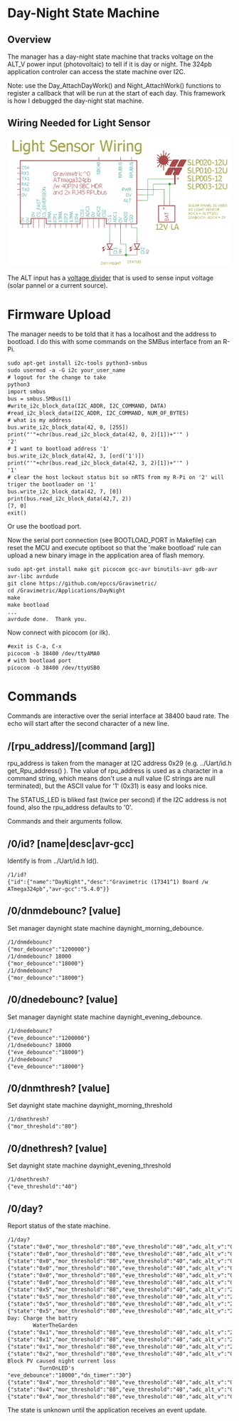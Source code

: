 # Day-Night State Machine

## Overview

The manager has a day-night state machine that tracks voltage on the ALT_V power input (photovoltaic) to tell if it is day or night. The 324pb application controler can access the state machine over I2C.

Note: use the Day_AttachDayWork() and Night_AttachWork() functions to register a callback that will be run at the start of each day. This framework is how I debugged the day-night stat machine.


## Wiring Needed for Light Sensor

![Wiring](./Setup/LightSensorWiring.png)

The ALT input has a [voltage divider] that is used to sense input voltage (solar pannel or a current source).

[voltage divider]: https://en.wikipedia.org/wiki/Voltage_divider


# Firmware Upload

The manager needs to be told that it has a localhost and the address to bootload. I do this with some commands on the SMBus interface from an R-Pi.

``` 
sudo apt-get install i2c-tools python3-smbus
sudo usermod -a -G i2c your_user_name
# logout for the change to take
python3
import smbus
bus = smbus.SMBus(1)
#write_i2c_block_data(I2C_ADDR, I2C_COMMAND, DATA)
#read_i2c_block_data(I2C_ADDR, I2C_COMMAND, NUM_OF_BYTES)
# what is my address
bus.write_i2c_block_data(42, 0, [255])
print("'"+chr(bus.read_i2c_block_data(42, 0, 2)[1])+"'" )
'2'
# I want to bootload address '1'
bus.write_i2c_block_data(42, 3, [ord('1')])
print("'"+chr(bus.read_i2c_block_data(42, 3, 2)[1])+"'" )
'1'
# clear the host lockout status bit so nRTS from my R-Pi on '2' will triger the bootloader on '1'
bus.write_i2c_block_data(42, 7, [0])
print(bus.read_i2c_block_data(42,7, 2))
[7, 0]
exit()
```

Or use the bootload port.

Now the serial port connection (see BOOTLOAD_PORT in Makefile) can reset the MCU and execute optiboot so that the 'make bootload' rule can upload a new binary image in the application area of flash memory.

``` 
sudo apt-get install make git picocom gcc-avr binutils-avr gdb-avr avr-libc avrdude
git clone https://github.com/epccs/Gravimetric/
cd /Gravimetric/Applications/DayNight
make
make bootload
...
avrdude done.  Thank you.
``` 

Now connect with picocom (or ilk).


``` 
#exit is C-a, C-x
picocom -b 38400 /dev/ttyAMA0
# with bootload port
picocom -b 38400 /dev/ttyUSB0
``` 

# Commands

Commands are interactive over the serial interface at 38400 baud rate. The echo will start after the second character of a new line. 

## /\[rpu_address\]/\[command \[arg\]\]

rpu_address is taken from the manager at I2C address 0x29 (e.g. ../Uart/id.h get_Rpu_address() ). The value of rpu_address is used as a character in a command string, which means don't use a null value (C strings are null terminated), but the ASCII value for '1' (0x31) is easy and looks nice.

The STATUS_LED is bliked fast (twice per second) if the I2C address is not found, also the rpu_address defaults to '0'. 

Commands and their arguments follow.


## /0/id? \[name|desc|avr-gcc\]

Identify is from ../Uart/id.h Id().

``` 
/1/id?
{"id":{"name":"DayNight","desc":"Gravimetric (17341^1) Board /w ATmega324pb","avr-gcc":"5.4.0"}}
```


## /0/dnmdebounc? [value]

Set manager daynight state machine daynight_morning_debounce.

```
/1/dnmdebounc?
{"mor_debounce":"1200000"}
/1/dnmdebounc? 18000
{"mor_debounce":"18000"}
/1/dnmdebounc?
{"mor_debounce":"18000"}
```


## /0/dnedebounc? [value]

Set manager daynight state machine daynight_evening_debounce.

```
/1/dnedebounc?
{"eve_debounce":"1200000"}
/1/dnedebounc? 18000
{"eve_debounce":"18000"}
/1/dnedebounc?
{"eve_debounce":"18000"}
```


## /0/dnmthresh? [value]

Set daynight state machine daynight_morning_threshold

```
/1/dnmthresh?
{"mor_threshold":"80"}
```


## /0/dnethresh? [value]

Set daynight state machine daynight_evening_threshold

```
/1/dnethresh?
{"eve_threshold":"40"}
```


## /0/day?

Report status of the state machine.

``` 
/1/day?
{"state":"0x0","mor_threshold":"80","eve_threshold":"40","adc_alt_v":"0","mor_debounce":"18000","eve_debounce":"18000","dn_timer":"21638728"}
{"state":"0x0","mor_threshold":"80","eve_threshold":"40","adc_alt_v":"0","mor_debounce":"18000","eve_debounce":"18000","dn_timer":"21643726"}
{"state":"0x0","mor_threshold":"80","eve_threshold":"40","adc_alt_v":"0","mor_debounce":"18000","eve_debounce":"18000","dn_timer":"21648726"}
{"state":"0x0","mor_threshold":"80","eve_threshold":"40","adc_alt_v":"0","mor_debounce":"18000","eve_debounce":"18000","dn_timer":"21653726"}
{"state":"0x0","mor_threshold":"80","eve_threshold":"40","adc_alt_v":"0","mor_debounce":"18000","eve_debounce":"18000","dn_timer":"21658725"}
{"state":"0x0","mor_threshold":"80","eve_threshold":"40","adc_alt_v":"0","mor_debounce":"18000","eve_debounce":"18000","dn_timer":"21663725"}
{"state":"0x5","mor_threshold":"80","eve_threshold":"40","adc_alt_v":"239","mor_debounce":"18000","eve_debounce":"18000","dn_timer":"2885"}
{"state":"0x5","mor_threshold":"80","eve_threshold":"40","adc_alt_v":"239","mor_debounce":"18000","eve_debounce":"18000","dn_timer":"7885"}
{"state":"0x5","mor_threshold":"80","eve_threshold":"40","adc_alt_v":"239","mor_debounce":"18000","eve_debounce":"18000","dn_timer":"12885"}
{"state":"0x5","mor_threshold":"80","eve_threshold":"40","adc_alt_v":"239","mor_debounce":"18000","eve_debounce":"18000","dn_timer":"17885"}
Day: Charge the battry
        WaterTheGarden
{"state":"0x1","mor_threshold":"80","eve_threshold":"40","adc_alt_v":"239","mor_debounce":"18000","eve_debounce":"18000","dn_timer":"4884"}
{"state":"0x1","mor_threshold":"80","eve_threshold":"40","adc_alt_v":"239","mor_debounce":"18000","eve_debounce":"18000","dn_timer":"9884"}
{"state":"0x1","mor_threshold":"80","eve_threshold":"40","adc_alt_v":"238","mor_debounce":"18000","eve_debounce":"18000","dn_timer":"14884"}
{"state":"0x2","mor_threshold":"80","eve_threshold":"40","adc_alt_v":"0","mor_debounce":"18000",Night: Block PV caused night current loss
          TurnOnLED's
"eve_debounce":"18000","dn_timer":"30"}
{"state":"0x4","mor_threshold":"80","eve_threshold":"40","adc_alt_v":"0","mor_debounce":"18000","eve_debounce":"18000","dn_timer":"5014"}
{"state":"0x4","mor_threshold":"80","eve_threshold":"40","adc_alt_v":"0","mor_debounce":"18000","eve_debounce":"18000","dn_timer":"10014"}
{"state":"0x4","mor_threshold":"80","eve_threshold":"40","adc_alt_v":"0","mor_debounce":"18000","eve_debounce":"18000","dn_timer":"15014"}
```

The state is unknown until the application receives an event update.